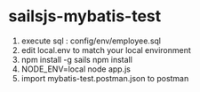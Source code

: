 # sailsjs-mybatis-test

  1. execute sql : config/env/employee.sql
  2. edit local.env to match your local environment
  3. npm install -g sails
     npm install
  4. NODE_ENV=local node app.js
  5. import mybatis-test.postman.json to postman

